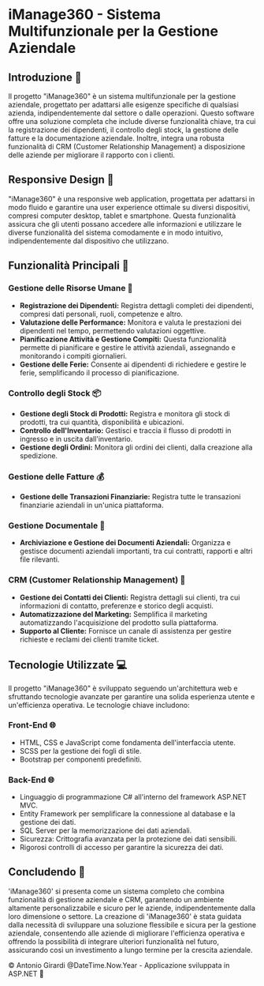 # iManage360 - Sistema Multifunzionale per la Gestione Aziendale

## Introduzione 🚀

Il progetto "iManage360" è un sistema multifunzionale per la gestione aziendale, progettato per adattarsi alle esigenze specifiche di qualsiasi azienda, indipendentemente dal settore o dalle operazioni. Questo software offre una soluzione completa che include diverse funzionalità chiave, tra cui la registrazione dei dipendenti, il controllo degli stock, la gestione delle fatture e la documentazione aziendale. Inoltre, integra una robusta funzionalità di CRM (Customer Relationship Management) a disposizione delle aziende per migliorare il rapporto con i clienti.

## Responsive Design 📱

"iManage360" è una responsive web application, progettata per adattarsi in modo fluido e garantire una user experience ottimale su diversi dispositivi, compresi computer desktop, tablet e smartphone. Questa funzionalità assicura che gli utenti possano accedere alle informazioni e utilizzare le diverse funzionalità del sistema comodamente e in modo intuitivo, indipendentemente dal dispositivo che utilizzano.

## Funzionalità Principali 🔧

### Gestione delle Risorse Umane 👥

- **Registrazione dei Dipendenti:** Registra dettagli completi dei dipendenti, compresi dati personali, ruoli, competenze e altro.
- **Valutazione delle Performance:** Monitora e valuta le prestazioni dei dipendenti nel tempo, permettendo valutazioni oggettive.
- **Pianificazione Attività e Gestione Compiti:** Questa funzionalità permette di pianificare e gestire le attività aziendali, assegnando e monitorando i compiti giornalieri.
- **Gestione delle Ferie:** Consente ai dipendenti di richiedere e gestire le ferie, semplificando il processo di pianificazione.

### Controllo degli Stock 📦

- **Gestione degli Stock di Prodotti:** Registra e monitora gli stock di prodotti, tra cui quantità, disponibilità e ubicazioni.
- **Controllo dell'Inventario:** Gestisci e traccia il flusso di prodotti in ingresso e in uscita dall'inventario.
- **Gestione degli Ordini:** Monitora gli ordini dei clienti, dalla creazione alla spedizione.

### Gestione delle Fatture 💰

- **Gestione delle Transazioni Finanziarie:** Registra tutte le transazioni finanziarie aziendali in un'unica piattaforma.

### Gestione Documentale 📄

- **Archiviazione e Gestione dei Documenti Aziendali:** Organizza e gestisce documenti aziendali importanti, tra cui contratti, rapporti e altri file rilevanti.

### CRM (Customer Relationship Management) 🤝

- **Gestione dei Contatti dei Clienti:** Registra dettagli sui clienti, tra cui informazioni di contatto, preferenze e storico degli acquisti.
- **Automatizzazione del Marketing:** Semplifica il marketing automatizzando l'acquisizione del prodotto sulla piattaforma.
- **Supporto al Cliente:** Fornisce un canale di assistenza per gestire richieste e reclami dei clienti tramite ticket.

## Tecnologie Utilizzate 💻

Il progetto "iManage360" è sviluppato seguendo un'architettura web e sfruttando tecnologie avanzate per garantire una solida esperienza utente e un'efficienza operativa. Le tecnologie chiave includono:

### Front-End 🌐

- HTML, CSS e JavaScript come fondamenta dell'interfaccia utente.
- SCSS per la gestione dei fogli di stile.
- Bootstrap per componenti predefiniti.

### Back-End 🌐

- Linguaggio di programmazione C# all'interno del framework ASP.NET MVC.
- Entity Framework per semplificare la connessione al database e la gestione dei dati.
- SQL Server per la memorizzazione dei dati aziendali.
- Sicurezza: Crittografia avanzata per la protezione dei dati sensibili.
- Rigorosi controlli di accesso per garantire la sicurezza dei dati.

## Concludendo 📝

'iManage360' si presenta come un sistema completo che combina funzionalità di gestione aziendale e CRM, garantendo un ambiente altamente personalizzabile e sicuro per le aziende, indipendentemente dalla loro dimensione o settore. La creazione di 'iManage360' è stata guidata dalla necessità di sviluppare una soluzione flessibile e sicura per la gestione aziendale, consentendo alle aziende di migliorare l'efficienza operativa e offrendo la possibilità di integrare ulteriori funzionalità nel futuro, assicurando così un investimento a lungo termine per la crescita aziendale.

&copy; Antonio Girardi @DateTime.Now.Year - Applicazione sviluppata in ASP.NET 🚀
